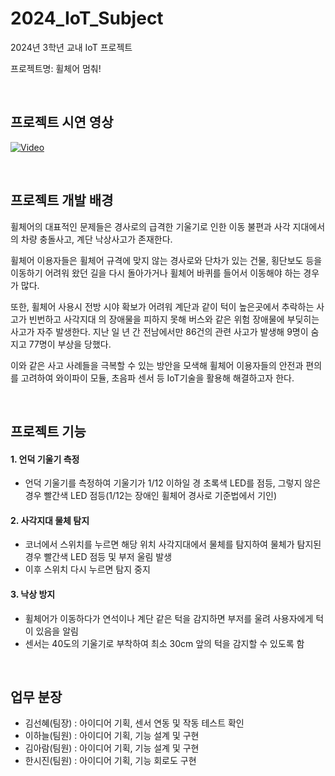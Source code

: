 # 2024_IoT_Subject
2024년 3학년 교내 IoT 프로젝트 

프로젝트명: 휠체어 멈춰!

<br>

## 프로젝트 시연 영상
[![Video](http://img.youtube.com/vi/CTPbcWhuoCs/0.jpg)](https://youtu.be/CTPbcWhuoCs)

<br>

## 프로젝트 개발 배경
휠체어의 대표적인 문제들은 경사로의 급격한 기울기로 인한 이동 불편과 사각 지대에서의 차량 충돌사고, 계단 낙상사고가 존재한다.

휠체어 이용자들은 휠체어 규격에 맞지 않는 경사로와 단차가 있는 건물, 횡단보도 등을 이동하기 어려워 왔던 길을 다시 돌아가거나 휠체어 바퀴를
들어서 이동해야 하는 경우가 많다. 

또한, 휠체어 사용시 전방 시야 확보가 어려워 계단과 같이 턱이 높은곳에서 추락하는 사고가 빈번하고 사각지대
의 장애물을 피하지 못해 버스와 같은 위험 장애물에 부딪히는 사고가 자주 발생한다. 지난 일 년 간 전남에서만 86건의 관련 사고가 발생해 9명이
숨지고 77명이 부상을 당했다.

이와 같은 사고 사례들을 극복할 수 있는 방안을 모색해 휠체어 이용자들의 안전과 편의를 고려하여
와이파이 모듈, 초음파 센서 등 IoT기술을 활용해 해결하고자 한다.

<br>

## 프로젝트 기능
#### 1. 언덕 기울기 측정
- 언덕 기울기를 측정하여 기울기가 1/12 이하일 경 초록색 LED를 점등, 그렇지 않은 경우 빨간색 LED 점등(1/12는 장애인 휠체어 경사로 기준법에서 기인)

#### 2. 사각지대 물체 탐지
- 코너에서 스위치를 누르면 해당 위치 사각지대에서 물체를 탐지하여 물체가 탐지된 경우 빨간색 LED 점등 및 부저 울림 발생
- 이후 스위치 다시 누르면 탐지 중지

#### 3. 낙상 방지
- 휠체어가 이동하다가 연석이나 계단 같은 턱을 감지하면 부저를 울려 사용자에게 턱이 있음을 알림
- 센서는 40도의 기울기로 부착하여 최소 30cm 앞의 턱을 감지할 수 있도록 함

<br>

## 업무 분장
- 김선혜(팀장) : 아이디어 기획, 센서 연동 및 작동 테스트 확인
- 이하늘(팀원) : 아이디어 기획, 기능 설계 및 구현
- 김아람(팀원) : 아이디어 기획, 기능 설계 및 구현
- 한시진(팀원) : 아이디어 기획, 기능 회로도 구현
